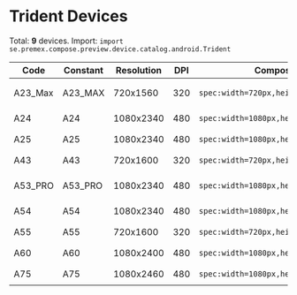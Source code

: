 # Trident Devices

Total: **9** devices. Import: `import se.premex.compose.preview.device.catalog.android.Trident`

| Code | Constant | Resolution | DPI | Compose Spec | Preview Usage |
|------|----------|------------|-----|-------------|---------------|
| A23_Max | A23_MAX | 720x1560 | 320 | `spec:width=720px,height=1560px,dpi=320` | `@Preview(device = Trident.A23_MAX)` |
| A24 | A24 | 1080x2340 | 480 | `spec:width=1080px,height=2340px,dpi=480` | `@Preview(device = Trident.A24)` |
| A25 | A25 | 1080x2340 | 480 | `spec:width=1080px,height=2340px,dpi=480` | `@Preview(device = Trident.A25)` |
| A43 | A43 | 720x1600 | 320 | `spec:width=720px,height=1600px,dpi=320` | `@Preview(device = Trident.A43)` |
| A53_PRO | A53_PRO | 1080x2340 | 480 | `spec:width=1080px,height=2340px,dpi=480` | `@Preview(device = Trident.A53_PRO)` |
| A54 | A54 | 1080x2340 | 480 | `spec:width=1080px,height=2340px,dpi=480` | `@Preview(device = Trident.A54)` |
| A55 | A55 | 720x1600 | 320 | `spec:width=720px,height=1600px,dpi=320` | `@Preview(device = Trident.A55)` |
| A60 | A60 | 1080x2400 | 480 | `spec:width=1080px,height=2400px,dpi=480` | `@Preview(device = Trident.A60)` |
| A75 | A75 | 1080x2460 | 480 | `spec:width=1080px,height=2460px,dpi=480` | `@Preview(device = Trident.A75)` |

<!-- Generated automatically. Do not edit manually. -->
